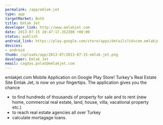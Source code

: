 ```yaml
--- 
permalink: /app/emlak-jet
type: app
targetMarket: Both
title: Emlak Jet
developer_link: http://www.emlakjet.com
date: 2013-07-15 10:47:17.352308 +00:00
status: publish
android_link: https://play.google.com/store/apps/details?id=com.emlakjet.emlak.app
devices: 
- android
thumb: /uploads/app/2013-07/2013-07-15-emlak-jet.png
developer: Emlak Jet
email: cagdas.polat@emlakjet.com
---
```


emlakjet.com Mobile Application on Google Play Store!
Turkey's Real Estate Site Emlak Jet, is now on your fingertips. The application gives you the chance
* to find hundreds of thousands of property for sale and to rent (new home, commercial real estate, land, house, villa, vacational property etc.)
* to reach real estate agencies all over Turkey
* calculate mortagage loans.
